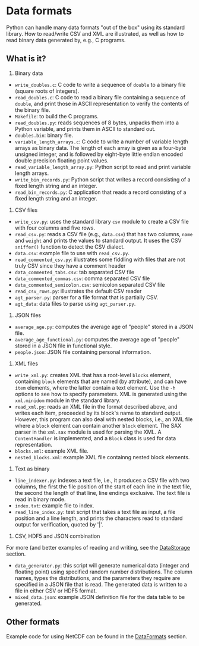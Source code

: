 # Data formats
Python can handle many data formats "out of the box" using its standard
library.  How to read/write CSV and XML are illustrated, as well as how
to read binary data generated by, e.g., C programs.

## What is it?

1. Binary data

  * `write_doubles.c`: C code to write a sequence of `double` to a binary
    file (square roots of integers).
  * `read_doubles.c`: C code to read a binary file containing a sequence
    of `double`, and print those in ASCII representation to verify the
    contents of the binary file.
  * `Makefile`: to build the C programs.
  * `read_doubles.py`: reads sequences of 8 bytes, unpacks them into
    a Python variable, and prints them in ASCII to standard out.
  * `doubles.bin`: binary file.
  * `variable_length_arrays.c`: C code to write a number of variable
    length arrays as binary data.  The length of each array is given as
    a four-byte unsigned integer, and is followed by eight-byte little
    endian encoded double precision floating point values.
  * `read_variable_length_array.py`: Python script to read and print
    variable length arrays.
  * `write_bin_records.py`: Python script that writes a record consisting
    of a fixed length string and an integer.
  * `read_bin_records.py`: C application that reads a record consisting
    of a fixed length string and an integer.

1. CSV files

  * `write_csv.py`: uses the standard library `csv` module to create
    a CSV file with four columns and five rows.
  * `read_csv.py`: reads a CSV file (e.g., `data.csv`) that has two
    columns, `name` and `weight` and prints the values to standard output.
    It uses the CSV `sniffer()` function to detect the CSV dialect.
  * `data.csv`: example file to use with `read_csv.py`.
  * `read_commented_csv.py`: illustrates some fiddling with files that
    are not truly CSV since they have a comment header
  * `data_commented_tabs.csv`: tab separated CSV file
  * `data_commented_commas.csv`: comma separated CSV file
  * `data_commented_semicolon.csv`: semicolon separated CSV file
  * `read_csv_rows.py`: illustrates the default CSV reader
  * `agt_parser.py`: parser for a file format that is partially CSV.
  * `agt_data`: data files to parse using `agt_parser.py`.

1. JSON files

  * `average_age.py`: computes the average age of "people" stored in a JSON
    file.
  * `average_age_functional.py`: computes the average age of "people"
    stored in a JSON file in functional style.
  * `people.json`: JSON file containing personal information.

1. XML files

  * `write_xml.py`: creates XML that has a root-level `blocks` element,
    containing `block` elements that are named (by attribute), and can
    have `item` elements, where the latter contain a text element.
    Use the `-h` options to see how to specify parameters.
    XML is generated using the `xml.minidom` module in the standard
    library.
  * `read_xml.py`: reads an XML file in the format described above,
    and writes each item, preceeded by its block's name to standard
    output.  However, this program can also deal with nested blocks, i.e.,
    an XML file where a `block` element can contain another `block`
    element.
    The SAX parser in the `xml.sax` module is used for parsing the XML.
    A `ContentHandler` is implemented, and a `Block` class is used for
    data representation.
  * `blocks.xml`: example XML file.
  * `nested_blocks.xml`: example XML file containng nested block elements.

1. Text as binary

  * `line_indexer.py`: indexes a text file, i.e., it produces a CSV file
    with two columns, the first the file position of the start of each line
    in the text file, the second the length of that line, line endings
    exclusive. The text file is read in binary mode.
  * `index.txt`: example file to index.
  * `read_line_index.py`: test script that takes a text file as input,
    a file position and a line length, and prints the characters read
    to standard output for verification, quoted by '|'.

1. CSV, HDF5 and JSON combination

  For more (and better examples of reading and writing, see
  the [DataStorage](https://github.com/gjbex/training-material/tree/master/DataStorage/Hdf5) section.
  * `data_generator.py`: this script will generate numerical data (integer
    and floating point) using specified random number distributions.  The
    column names, types the distributions, and the parameters they require
    are specified in a JSON file that is read.  The generated data is
    written to a file in either CSV or HDF5 format.
  * `mixed_data.json`: example JSON definition file for the data table to
    be generated.


## Other formats

Example code for using NetCDF can be found in the [DataFormats](https://github.com/gjbex/training-material/tree/master/DataStorage/NetCDF) section.
